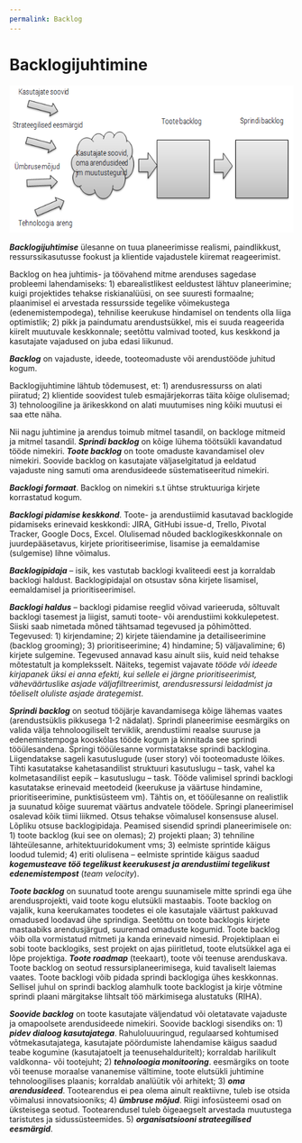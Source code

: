 ```yaml
---
permalink: Backlog
---
```


# Backlogijuhtimine

![](img/Backlog.PNG)

***Backlogijuhtimise*** ülesanne on tuua planeerimisse realismi, paindlikkust, ressurssikasutusse fookust ja klientide vajadustele kiiremat reageerimist.

Backlog on hea juhtimis- ja töövahend mitme arenduses sagedase probleemi lahendamiseks: 1) ebarealistlikest eeldustest lähtuv planeerimine; kuigi projektides tehakse riskianalüüsi, on see suuresti formaalne; plaanimisel ei arvestada ressursside tegelike võimekustega (edenemistempodega), tehnilise keerukuse hindamisel on tendents olla liiga optimistlik; 2) pikk ja paindumatu arendustsükkel, mis ei suuda reageerida kiirelt muutuvale keskkonnale; seetõttu valmivad tooted, kus keskkond ja kasutajate vajadused on juba edasi liikunud. 

***Backlog*** on vajaduste, ideede, tooteomaduste või arendustööde juhitud kogum.

Backlogijuhtimine lähtub tõdemusest, et: 1) arendusressurss on alati piiratud; 2) klientide soovidest tuleb esmajärjekorras täita kõige olulisemad; 3) tehnoloogiline ja ärikeskkond on alati muutumises ning kõiki muutusi ei saa ette näha.

Nii nagu juhtimine ja arendus toimub mitmel tasandil, on backloge mitmeid ja mitmel tasandil. ***Sprindi backlog*** on kõige lühema töötsükli kavandatud tööde nimekiri. ***Toote backlog*** on toote omaduste kavandamisel olev nimekiri. Soovide backlog on kasutajate väljaselgitatud ja eeldatud vajaduste ning samuti oma arendusideede süstematiseeritud nimekiri.

***Backlogi formaat***. Backlog on nimekiri s.t ühtse struktuuriga kirjete korrastatud kogum. 

***Backlogi pidamise keskkond***. Toote- ja arendustiimid kasutavad backlogide pidamiseks erinevaid keskkondi: JIRA, GitHubi issue-d, Trello, Pivotal Tracker, Google Docs, Excel. Olulisemad nõuded backlogikeskkonnale on juurdepääsetavus, kirjete prioritiseerimise, lisamise ja eemaldamise (sulgemise) lihne võimalus.

***Backlogipidaja*** – isik, kes vastutab backlogi kvaliteedi eest ja korraldab backlogi haldust. Backlogipidajal on otsustav sõna kirjete lisamisel, eemaldamisel ja prioritiseerimisel.

***Backlogi haldus*** – backlogi pidamise reeglid võivad varieeruda, sõltuvalt backlogi tasemest ja liigist, samuti toote- või arendustiimi kokkulepetest. Siiski saab nimetada mõned tähtsamad tegevused ja põhimõtted. Tegevused: 1) kirjendamine; 2) kirjete täiendamine ja detailiseerimine (backlog grooming); 3)  prioritiseerimine; 4) hindamine; 5) väljavalimine; 6) kirjete sulgemine. Tegevused annavad kasu ainult siis, kuid neid tehakse mõtestatult ja kompleksselt. Näiteks, tegemist vajavate _tööde või ideede kirjapanek üksi ei anna efekti, kui sellele ei järgne prioritiseerimist, väheväärtuslike asjade väljafiltreerimist, arendusressursi leidadmist ja tõeliselt oluliste asjade ärategemist_.

***Sprindi backlog*** on seotud tööjärje kavandamisega kõige lähemas vaates (arendustsüklis pikkusega 1-2 nädalat). Sprindi planeerimise eesmärgiks on valida välja tehnoloogiliselt terviklik, arendustiimi reaalse suuruse ja edenemistempoga kooskõlas tööde kogum ja kinnitada see sprindi tööülesandena. Springi tööülesanne vormistatakse sprindi backlogina. Liigendatakse sageli kasutuslugude (user story) või tooteomaduste lõikes. Tihti kasutatakse kahetasandilist struktuuri kasutuslugu – task, vahel ka kolmetasandilist eepik – kasutuslugu – task. Tööde valimisel sprindi backlogi kasutatakse erinevaid meetodeid (keerukuse ja väärtuse hindamine, prioritiseerimine, punktisüsteem vm). Tähtis on, et tööülesanne on realistlik ja suunatud kõige suuremat väärtus andvatele töödele. Springi planeerimisel osalevad kõik tiimi liikmed. Otsus tehakse võimalusel konsensuse alusel. Lõpliku otsuse backlogipidaja.
Peamised sisendid sprindi planeerimisele on: 1) toote backlog (kui see on olemas); 2) projekti plaan; 3) tehniline lähteülesanne, arhitektuuridokument vms; 3) eelmiste sprintide käigus loodud tulemid; 4) eriti olulisena – eelmiste sprintide käigus saadud ***kogemusteave töö tegelikust keerukusest ja arendustiimi tegelikust edenemistempost*** (_team velocity_).

***Toote backlog*** on suunatud toote arengu suunamisele mitte sprindi ega ühe arendusprojekti, vaid toote kogu elutsükli mastaabis. Toote backlog on vajalik, kuna keerukamates toodetes ei ole kasutajale väärtust pakkuvad omadused loodavad ühe sprindiga. Seetõttu on toote backlogis kirjete mastaabiks arendusjärgud, suuremad omaduste kogumid. Toote backlog võib olla vormistatud mitmeti ja kanda erinevaid nimesid. Projektiplaan ei sobi toote backlogiks, sest projekt on ajas piiritletud, toote elutsükkel aga ei lõpe projektiga. ***Toote roadmap*** (teekaart), toote või teenuse arenduskava. Toote backlog on seotud ressursiplaneerimisega, kuid tavaliselt laiemas vaates. Toote backlogi võib pidada sprindi backlogiga ühes keskkonnas. Sellisel juhul on sprindi backlog alamhulk toote backlogist ja kirje võtmine sprindi plaani märgitakse lihtsalt töö märkimisega alustatuks (RIHA). 

***Soovide backlog*** on toote kasutajate väljendatud või oletatavate vajaduste ja omapoolsete arendusideede nimekiri. Soovide backlogi sisendiks on: 1) ***pidev dialoog kasutajatega***. Rahuloluuuringud, regulaarsed kohtumised võtmekasutajatega, kasutajate pöördumiste lahendamise käigus saadud teabe kogumine (kasutajatoelt ja teenusehalduritelt); korraldab harilikult valdkonna- või tootejuht; 2) ***tehnoloogia monitooring***. eesmärgiks on toote või teenuse moraalse vananemise vältimine, toote elutsükli juhtimine tehnoloogilises plaanis; korraldab analüütik või arhitekt; 3) ***oma arendusideed***. Tootearendus ei pea olema ainult reaktiivne, tuleb ise otsida võimalusi innovatsiooniks; 4) ***ümbruse mõjud***. Riigi infosüsteemi osad on üksteisega seotud. Tootearendusel tuleb õigeaegselt arvestada muutustega taristutes ja sidussüsteemides. 5) ***organisatsiooni strateegilised eesmärgid***. 

